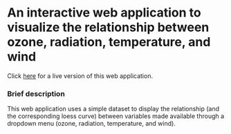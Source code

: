 # An interactive web application to visualize the relationship between ozone, radiation, temperature, and wind

Click [here](https://prim8.shinyapps.io/Ozone/) for a live version of this web application. 


### Brief description
This web application uses a simple dataset to display the relationship (and the corresponding loess curve) between variables made available through a dropdown menu (ozone, radiation, temperature, and wind).
